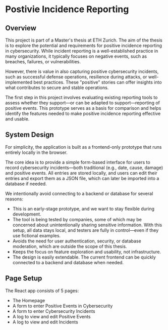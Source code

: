 # Postivie Incidence Reporting

## Overview
This project is part of a Master's thesis at ETH Zurich. The aim of the thesis is to explore the potential and requirements for positive incidence reporting in cybersecurity. While incident reporting is a well-established practice in many organizations, it typically focuses on negative events, such as breaches, failures, or vulnerabilities.

However, there is value in also capturing positive cybersecurity incidents, such as successful defense operations, resilience during attacks, or well-implemented best practices. These "positive" stories can offer insights into what contributes to secure and stable operations.

The first step in this project involves evaluating existing reporting tools to assess whether they support—or can be adapted to support—reporting of positive events. This prototype serves as a basis for comparison and helps identify the features needed to make positive incidence reporting effective and usable.

## System Design
For simplicity, the application is built as a frontend-only prototype that runs entirely locally in the browser.

The core idea is to provide a simple form-based interface for users to record cybersecurity incidents—both traditional (e.g., date, cause, damage) and positive events. All entries are stored locally, and users can edit their entries and export them as a JSON file, which can later be imported into a database if needed.

We intentionally avoid connecting to a backend or database for several reasons:
- This is an early-stage prototype, and we want to stay flexible during development.
- The tool is being tested by companies, some of which may be concerned about unintentionally sharing sensitive information. With this setup, all data stays local, and testers are fully in control—even if they use fictional examples.
- Avoids the need for user authentication, security, or database moderation, which are outside the scope of this thesis.
- Keeps the focus on feature exploration and usability, not infrastructure.
- The design is easily extendable. The current frontend can be quickly connected to a backend and database when needed.

## Page Setup
The React app consists of 5 pages:
- The Homepage
- A form to enter Positive Events in Cybersecurity
- A form to enter Cybersecurity Incidents
- A log to view and edit Positive Events
- A log to view and edit Incidents